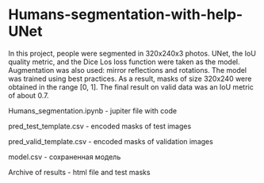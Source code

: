 # Humans-segmentation-with-help-UNet
In this project, people were segmented in 320x240x3 photos. UNet, the IoU quality metric, and the Dice Los loss function were taken as the model. Augmentation was also used: mirror reflections and rotations. The model was trained using best practices. As a result, masks of size 320x240 were obtained in the range [0, 1]. The final result on valid data was an IoU metric of about 0.7.

Humans_segmentation.ipynb - jupiter file with code

pred_test_template.csv - encoded masks of test images

pred_valid_template.csv - encoded masks of validation images

model.csv - сохраненная модель

Archive of results - html file and test masks
